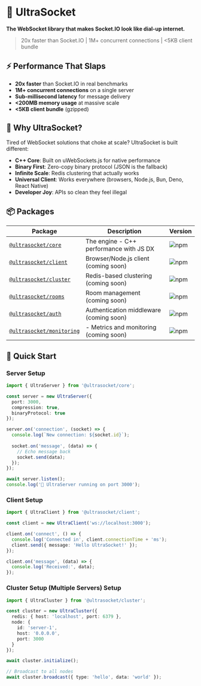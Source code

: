 # 🚀 UltraSocket

**The WebSocket library that makes Socket.IO look like dial-up internet.**

> 20x faster than Socket.IO | 1M+ concurrent connections | <5KB client bundle

## ⚡ Performance That Slaps

- **20x faster** than Socket.IO in real benchmarks
- **1M+ concurrent connections** on a single server
- **Sub-millisecond latency** for message delivery
- **<200MB memory usage** at massive scale
- **<5KB client bundle** (gzipped)

## 🎯 Why UltraSocket?

Tired of WebSocket solutions that choke at scale? UltraSocket is built different:

- **C++ Core**: Built on uWebSockets.js for native performance
- **Binary First**: Zero-copy binary protocol (JSON is the fallback)
- **Infinite Scale**: Redis clustering that actually works
- **Universal Client**: Works everywhere (browsers, Node.js, Bun, Deno, React Native)
- **Developer Joy**: APIs so clean they feel illegal

## 📦 Packages

| Package | Description | Version |
|---------|-------------|---------|
| [`@ultrasocket/core`](./packages/core) | The engine - C++ performance with JS DX | ![npm](https://img.shields.io/npm/v/@ultrasocket/core) |
| [`@ultrasocket/client`](./packages/client) | Browser/Node.js client (coming soon) | ![npm](https://img.shields.io/npm/v/@ultrasocket/client) |
| [`@ultrasocket/cluster`](./packages/cluster) | Redis-based clustering (coming soon) | ![npm](https://img.shields.io/npm/v/@ultrasocket/cluster) |
| [`@ultrasocket/rooms`](./packages/rooms) | Room management (coming soon) | ![npm](https://img.shields.io/npm/v/@ultrasocket/rooms) |
| [`@ultrasocket/auth`](./packages/auth) | Authentication middleware (coming soon) | ![npm](https://img.shields.io/npm/v/@ultrasocket/auth) |
| [`@ultrasocket/monitoring`](./packages/monitoring) | - Metrics and monitoring (coming soon) | ![npm](https://img.shields.io/npm/v/@ultrasocket/monitoring) |

## 🚀 Quick Start

### Server Setup

```typescript
import { UltraServer } from '@ultrasocket/core';

const server = new UltraServer({
  port: 3000,
  compression: true,
  binaryProtocol: true
});

server.on('connection', (socket) => {
  console.log(`New connection: ${socket.id}`);
  
  socket.on('message', (data) => {
    // Echo message back
    socket.send(data);
  });
});

await server.listen();
console.log('🚀 UltraServer running on port 3000');
```

### Client Setup

```typescript
import { UltraClient } from '@ultrasocket/client';

const client = new UltraClient('ws://localhost:3000');

client.on('connect', () => {
  console.log('Connected in', client.connectionTime + 'ms');
  client.send({ message: 'Hello UltraSocket!' });
});

client.on('message', (data) => {
  console.log('Received:', data);
});
```

### Cluster Setup (Multiple Servers) Setup

```typescript
import { UltraCluster } from '@ultrasocket/cluster';

const cluster = new UltraCluster({
  redis: { host: 'localhost', port: 6379 },
  node: {
    id: 'server-1',
    host: '0.0.0.0',
    port: 3000
  }
});

await cluster.initialize();

// Broadcast to all nodes
await cluster.broadcast({ type: 'hello', data: 'world' });
```
